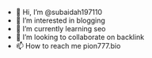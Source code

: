 - 👋 Hi, I’m @subaidah197110
- 👀 I’m interested in blogging
- 🌱 I’m currently learning seo
- 💞️ I’m looking to collaborate on backlink
- 📫 How to reach me pion777.bio

<!---
subaidah197110/subaidah197110 is a ✨ special ✨ repository because its `README.md` (this file) appears on your GitHub profile.
You can click the Preview link to take a look at your changes.
--->
